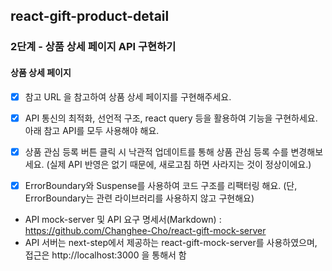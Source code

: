 ## react-gift-product-detail

### 2단계 - 상품 상세 페이지 API 구현하기

#### 상품 상세 페이지

- [x] 참고 URL 을 참고하여 상품 상세 페이지를 구현해주세요.
- [x] API 통신의 최적화, 선언적 구조, react query 등을 활용하여 기능을 구현하세요.
      아래 참고 API를 모두 사용해야 해요.
- [x] 상품 관심 등록 버튼 클릭 시 낙관적 업데이트를 통해 상품 관심 등록 수를 변경해보세요. (실제 API 반영은 없기 때문에, 새로고침 하면 사라지는 것이 정상이에요.)

- [x] ErrorBoundary와 Suspense를 사용하여 코드 구조를 리팩터링 해요. (단, ErrorBoundary는 관련 라이브러리를 사용하지 않고 구현해요)

- API mock-server 및 API 요구 명세서(Markdown) : https://github.com/Changhee-Cho/react-gift-mock-server
- API 서버는 next-step에서 제공하는 react-gift-mock-server를 사용하였으며, 접근은 http://localhost:3000 을 통해서 함
